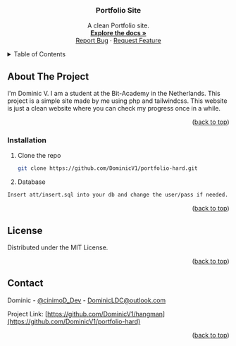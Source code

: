 <div id="top"></div>

<!-- PROJECT LOGO -->
<br />
<div align="center">
  <a href="https://github.com/DominicV1/portfolio-hard">
    <!-- <img src="images/logo.png" alt="Logo" width="80" height="80"> -->
  </a>

  <h3 align="center">Portfolio Site</h3>

  <p align="center">
    A clean Portfolio site. 
    <br />
    <a href="https://github.com/DominicV1/portfolio-hard"><strong>Explore the docs »</strong></a>
    <br />
    <a href="https://github.com/DominicV1/hangman/portfolio-hard">Report Bug</a>
    ·
    <a href="https://github.com/DominicV1/hangman/portfolio-hard">Request Feature</a>
  </p>
</div>



<!-- TABLE OF CONTENTS -->
<details>
  <summary>Table of Contents</summary>
  <ol>
    <li>
      <a href="#about-the-project">About The Project</a>
    </li>
      <ul>
        <li><a href="#installation">Installation</a></li>
      </ul>
    <li><a href="#license">License</a></li>
    <li><a href="#contact">Contact</a></li>
  </ol>
</details>

<!-- ABOUT THE PROJECT -->
## About The Project

I'm Dominic V. I am a student at the Bit-Academy in the Netherlands. This project is a simple site made by me using php and tailwindcss. 
This website is just a clean website where you can check my progress once in a while.
<p align="right">(<a href="#top">back to top</a>)</p>

### Installation

1. Clone the repo
   ```sh
   git clone https://github.com/DominicV1/portfolio-hard.git
   ```
2. Database
```sh 
Insert att/insert.sql into your db and change the user/pass if needed.
```
<p align="right">(<a href="#top">back to top</a>)</p>


<!-- LICENSE -->
## License

Distributed under the MIT License.

<p align="right">(<a href="#top">back to top</a>)</p>


<!-- CONTACT -->
## Contact

Dominic - [@cinimoD_Dev](https://twitter.com/cinimoD_Dev) - DominicLDC@outlook.com

Project Link: [https://github.com/DominicV1/hangman](https://github.com/DominicV1/portfolio-hard)

<p align="right">(<a href="#top">back to top</a>)</p>
